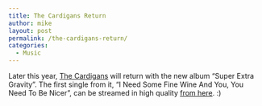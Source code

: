 ```yaml
---
title: The Cardigans Return
author: mike
layout: post
permalink: /the-cardigans-return/
categories:
  - Music
---
```

Later this year, [The Cardigans][1] will return with the new album &#8220;Super Extra Gravity&#8221;. The first single from it, &#8220;I Need Some Fine Wine And You, You Need To Be Nicer&#8221;, can be streamed in high quality [from here][2]. :)

 [1]: http://cardigans.com
 [2]: http://qstream-rm.qbrick.com/ramgen/00307/tmp/shJHAgs.rm